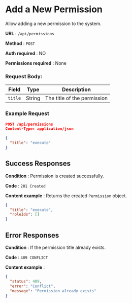 # Add a New Permission

Allow adding a new permission to the system.

**URL** : `/api/permissions`

**Method** : `POST`

**Auth required** : NO

**Permissions required** : None

### Request Body:

| Field   | Type   | Description                 |
| ------- | ------ | --------------------------- |
| `title` | String | The title of the permission |

### Example Request

```json
POST /api/permissions
Content-Type: application/json

{
  "title": "execute"
}
```

## Success Responses

**Condition** : Permission is created successfully.

**Code** : `201 Created`

**Content example** : Returns the created `Permission` object.

```json
{
  "title": "execute",
  "roleIds": []
}
```

## Error Responses

**Condition** : If the permission title already exists.

**Code** : `409 CONFLICT`

**Content example** :

```json
{
  "status": 409,
  "error": "Conflict",
  "message": "Permission already exists"
}
```
